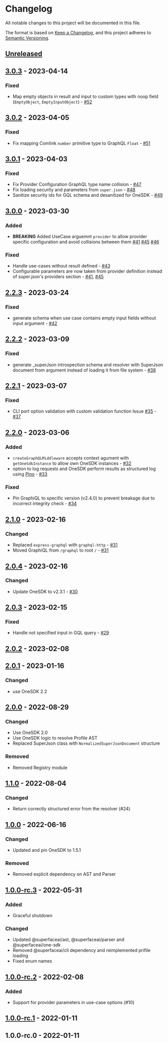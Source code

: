 # Changelog

All notable changes to this project will be documented in this file.

The format is based on [Keep a Changelog](https://keepachangelog.com/en/1.0.0/),
and this project adheres to [Semantic Versioning](https://semver.org/spec/v2.0.0.html).

## [Unreleased]

## [3.0.3] - 2023-04-14
### Fixed
- Map empty objects in result and input to custom types with noop field (`EmptyObject`, `EmptyInputObject`) - [#52](https://github.com/superfaceai/one-service/pull/52)

## [3.0.2] - 2023-04-05
### Fixed
- Fix mapping Comlink `number` primitive type to GraphQL `Float` - [#51](https://github.com/superfaceai/one-service/pull/51)

## [3.0.1] - 2023-04-03
### Fixed
- Fix Provider Configuration GraphQL type name collision - [#47](https://github.com/superfaceai/one-service/pull/47)
- Fix loading security and parameters from `super.json` - [#48](https://github.com/superfaceai/one-service/pull/48)
- Sanitize security ids for GQL schema and desanitized for OneSDK - [#49](https://github.com/superfaceai/one-service/pull/49)

## [3.0.0] - 2023-03-30
### Added
- **BREAKING** Added UseCase arguemnt `provider` to allow provider specific configuration and avoid collisions between them [#41](https://github.com/superfaceai/one-service/pull/41) [#45](https://github.com/superfaceai/one-service/pull/45) [#46](https://github.com/superfaceai/one-service/pull/46)

### Fixed
- Handle use-cases without result defined - [#43](https://github.com/superfaceai/one-service/pull/43)
- Configurable parameters are now taken from provider definition instead of super.json's providers section - [#41](https://github.com/superfaceai/one-service/pull/41), [#45](https://github.com/superfaceai/one-service/pull/45)

## [2.2.3] - 2023-03-24
### Fixed
- generate schema when use case contains empty input fields without input argument - [#42](https://github.com/superfaceai/one-service/pull/42)

## [2.2.2] - 2023-03-09
### Fixed
- generate _superJson introspection schema and resolver with SuperJson document from argument instead of loading it from file system - [#38](https://github.com/superfaceai/one-service/pull/38)

## [2.2.1] - 2023-03-07
### Fixed
- CLI port option validation with custom validation function Issue [#35](https://github.com/superfaceai/one-service/issues/35) - [#37](https://github.com/superfaceai/one-service/pull/37)

## [2.2.0] - 2023-03-06
### Added
- `createGraphQLMiddleware` accepts context agument with `getOneSdkInstance` to allow own OneSDK instances - [#32](https://github.com/superfaceai/one-service/pull/32)
- option to log requests and OneSDK perform results as structured log using [Pino](https://github.com/pinojs/pino) - [#33](https://github.com/superfaceai/one-service/pull/33)

### Fixed
- Pin GraphiQL to specific version (v2.4.0) to prevent breakage due to incorrect integrity check - [#34](https://github.com/superfaceai/one-service/pull/34)

## [2.1.0] - 2023-02-16
### Changed
- Replaced `express-graphql` with `graphql-http` - [#31](https://github.com/superfaceai/one-service/pull/31)
- Moved GraphiQL from `/graphql` to root `/` - [#31](https://github.com/superfaceai/one-service/pull/31)

## [2.0.4] - 2023-02-16
### Changed
- Update OneSDK to v2.3.1 - [#30](https://github.com/superfaceai/one-service/pull/30)

## [2.0.3] - 2023-02-15
### Fixed
- Handle not specified input in GQL query - [#29](https://github.com/superfaceai/one-service/pull/29)

## [2.0.2] - 2023-02-08

## [2.0.1] - 2023-01-16
### Changed
- use OneSDK 2.2

## [2.0.0] - 2022-08-29
### Changed
- Use OneSDK 2.0
- Use OneSDK logic to resolve Profile AST
- Replaced SuperJson class with `NormalizedSuperJsonDocument` structure

### Removed
- Removed Registry module

## [1.1.0] - 2022-08-04
### Changed
- Return correctly structured error from the resolver (#24)

## [1.0.0] - 2022-06-16
### Changed
- Updated and pin OneSDK to 1.5.1

### Removed
- Removed explicit dependency on AST and Parser

## [1.0.0-rc.3] - 2022-05-31
### Added
- Graceful shutdown

### Changed
- Updated @superfaceai/ast, @superfaceai/parser and @superfaceai/one-sdk
- Removed @superfaceai/cli dependency and reimplemented prifile loading
- Fixed enum names

## [1.0.0-rc.2] - 2022-02-08
### Added
- Support for provider parameters in use-case options (#10)

## [1.0.0-rc.1] - 2022-01-11

## 1.0.0-rc.0 - 2022-01-11

[Unreleased]: https://github.com/superfaceai/one-service/compare/v3.0.3...HEAD
[3.0.3]: https://github.com/superfaceai/one-service/compare/v3.0.2...v3.0.3
[3.0.2]: https://github.com/superfaceai/one-service/compare/v3.0.1...v3.0.2
[3.0.1]: https://github.com/superfaceai/one-service/compare/v3.0.0...v3.0.1
[3.0.0]: https://github.com/superfaceai/one-service/compare/v2.2.3...v3.0.0
[2.2.3]: https://github.com/superfaceai/one-service/compare/v2.2.2...v2.2.3
[2.2.2]: https://github.com/superfaceai/one-service/compare/v2.2.1...v2.2.2
[2.2.1]: https://github.com/superfaceai/one-service/compare/v2.2.0...v2.2.1
[2.2.0]: https://github.com/superfaceai/one-service/compare/v2.1.0...v2.2.0
[2.1.0]: https://github.com/superfaceai/one-service/compare/v2.0.4...v2.1.0
[2.0.4]: https://github.com/superfaceai/one-service/compare/v2.0.3...v2.0.4
[2.0.3]: https://github.com/superfaceai/one-service/compare/v2.0.2...v2.0.3
[2.0.2]: https://github.com/superfaceai/one-service/compare/v2.0.1...v2.0.2
[2.0.1]: https://github.com/superfaceai/one-service/compare/v2.0.0...v2.0.1
[2.0.0]: https://github.com/superfaceai/one-service/compare/v1.1.0...v2.0.0
[1.1.0]: https://github.com/superfaceai/one-service/compare/v1.0.0...v1.1.0
[1.0.0]: https://github.com/superfaceai/one-service/compare/v1.0.0-rc.3...v1.0.0
[1.0.0-rc.3]: https://github.com/superfaceai/one-service/compare/v1.0.0-rc.2...v1.0.0-rc.3
[1.0.0-rc.2]: https://github.com/superfaceai/one-service/compare/v1.0.0-rc.1...v1.0.0-rc.2
[1.0.0-rc.1]: https://github.com/superfaceai/one-service/compare/v1.0.0-rc.0...v1.0.0-rc.1
